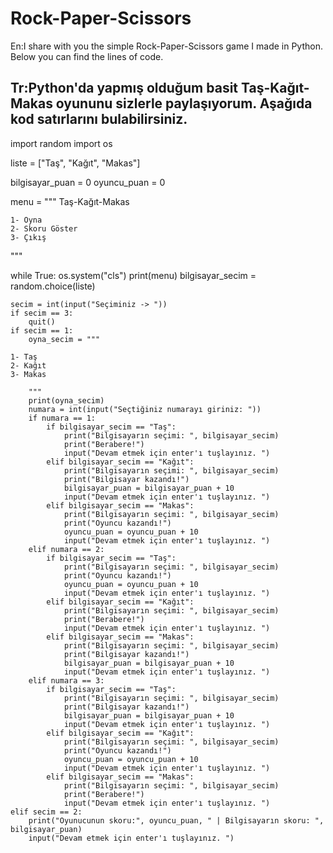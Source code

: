 # Rock-Paper-Scissors
En:I share with you the simple Rock-Paper-Scissors game I made in Python.
Below you can find the lines of code.

Tr:Python'da yapmış olduğum basit Taş-Kağıt-Makas oyununu sizlerle paylaşıyorum. 
Aşağıda kod satırlarını bulabilirsiniz. 
-----------------------------------------------------------------------------------------------------------------------------------------------------------------------

import random
import os


liste = ["Taş", "Kağıt", "Makas"]


bilgisayar_puan = 0
oyuncu_puan = 0


menu = """
    Taş-Kağıt-Makas
    
    1- Oyna
    2- Skoru Göster
    3- Çıkış
    
"""


while True:
    os.system("cls")
    print(menu)
    bilgisayar_secim = random.choice(liste)

    secim = int(input("Seçiminiz -> "))
    if secim == 3:
        quit()
    if secim == 1:
        oyna_secim = """
        
    1- Taş
    2- Kağıt
    3- Makas
        
        """
        print(oyna_secim)
        numara = int(input("Seçtiğiniz numarayı giriniz: "))
        if numara == 1:
            if bilgisayar_secim == "Taş":
                print("Bilgisayarın seçimi: ", bilgisayar_secim)
                print("Berabere!")
                input("Devam etmek için enter'ı tuşlayınız. ")
            elif bilgisayar_secim == "Kağıt":
                print("Bilgisayarın seçimi: ", bilgisayar_secim)
                print("Bilgisayar kazandı!")
                bilgisayar_puan = bilgisayar_puan + 10
                input("Devam etmek için enter'ı tuşlayınız. ")
            elif bilgisayar_secim == "Makas":
                print("Bilgisayarın seçimi: ", bilgisayar_secim)
                print("Oyuncu kazandı!")
                oyuncu_puan = oyuncu_puan + 10
                input("Devam etmek için enter'ı tuşlayınız. ")
        elif numara == 2:
            if bilgisayar_secim == "Taş":
                print("Bilgisayarın seçimi: ", bilgisayar_secim)
                print("Oyuncu kazandı!")
                oyuncu_puan = oyuncu_puan + 10
                input("Devam etmek için enter'ı tuşlayınız. ")
            elif bilgisayar_secim == "Kağıt":
                print("Bilgisayarın seçimi: ", bilgisayar_secim)
                print("Berabere!")
                input("Devam etmek için enter'ı tuşlayınız. ")
            elif bilgisayar_secim == "Makas":
                print("Bilgisayarın seçimi: ", bilgisayar_secim)
                print("Bilgisayar kazandı!")
                bilgisayar_puan = bilgisayar_puan + 10
                input("Devam etmek için enter'ı tuşlayınız. ")
        elif numara == 3:
            if bilgisayar_secim == "Taş":
                print("Bilgisayarın seçimi: ", bilgisayar_secim)
                print("Bilgisayar kazandı!")
                bilgisayar_puan = bilgisayar_puan + 10
                input("Devam etmek için enter'ı tuşlayınız. ")
            elif bilgisayar_secim == "Kağıt":
                print("Bilgisayarın seçimi: ", bilgisayar_secim)
                print("Oyuncu kazandı!")
                oyuncu_puan = oyuncu_puan + 10
                input("Devam etmek için enter'ı tuşlayınız. ")
            elif bilgisayar_secim == "Makas":
                print("Bilgisayarın seçimi: ", bilgisayar_secim)
                print("Berabere!")
                input("Devam etmek için enter'ı tuşlayınız. ")
    elif secim == 2:
        print("Oyunucunun skoru:", oyuncu_puan, " | Bilgisayarın skoru: ", bilgisayar_puan)
        input("Devam etmek için enter'ı tuşlayınız. ")
